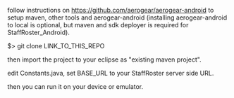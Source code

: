 follow instructions on https://github.com/aerogear/aerogear-android to setup maven, other tools and aerogear-android (installing aerogear-android to local is optional, but maven and sdk deployer is required for StaffRoster_Android).

$> git clone LINK_TO_THIS_REPO

then import the project to your eclipse as "existing maven project".

edit Constants.java, set BASE_URL to your StaffRoster server side URL.

then you can run it on your device or emulator.
